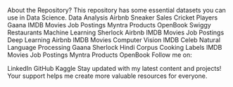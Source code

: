 About the Repository?
This repository has some essential datasets you can use in Data Science.
Data Analysis
Airbnb
Sneaker Sales
Cricket Players
Gaana
IMDB Movies
Job Postings
Myntra Products
OpenBook
Swiggy Restaurants
Machine Learning
Sherlock
Airbnb
IMDB Movies
Job Postings
Deep Learning
Airbnb
IMDB Movies
Computer Vision
IMDB Celeb
Natural Language Processing
Gaana
Sherlock
Hindi Corpus
Cooking Labels
IMDB Movies
Job Postings
Myntra Products
OpenBook
Follow me on:

LinkedIn
GitHub
Kaggle
Stay updated with my latest content and projects! Your support helps me create more valuable resources for everyone.
